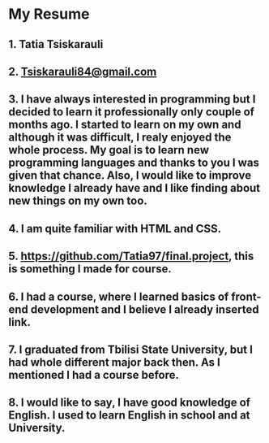 # My Resume 
## 1. Tatia Tsiskarauli 
## 2. Tsiskarauli84@gmail.com 
## 3. I have always interested in programming but I decided to learn it professionally only couple of months ago. I started to learn on my own and although it was difficult, I realy enjoyed the whole process. My goal is to learn new programming languages and thanks to you I was given that chance. Also, I would like to improve knowledge I already have and I like finding about new things on my own too. 
## 4. I am quite familiar with HTML and CSS. 
## 5. https://github.com/Tatia97/final.project, this is something I made for course. 
## 6. I had a course, where I learned basics of front-end development and I believe I already inserted link. 
## 7. I graduated from Tbilisi State University, but I had whole different major back then. As I mentioned I had a course before. 
## 8. I would like to say, I have good knowledge of English. I used to learn English in school and at University.